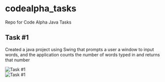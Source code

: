 # codealpha_tasks
Repo for Code Alpha Java Tasks

## Task #1

Created a java project using Swing that prompts a user a window to input words, and the application counts the number of words typed in and returns that number

![Task #1](https://github.com/abdullahhkhann/codealpha_tasks/blob/master/WordCounter/Screenshot%202023-11-18%20222959.png)  
![Task #1](https://github.com/abdullahhkhann/codealpha_tasks/blob/master/WordCounter/Screenshot%202023-11-18%20222959.png)  
